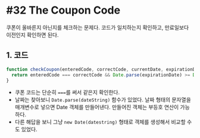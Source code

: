 # #32 The Coupon Code

쿠폰이 올바른지 아닌지를 체크하는 문제다. 코드가 일치하는지 확인하고, 만료일보다 이전인지 확인하면 된다.

## 1. 코드

```js
function checkCoupon(enteredCode, correctCode, currentDate, expirationDate){
  return enteredCode === correctCode && Date.parse(expirationDate) >= Date.parse(currentDate)
}
```

- 쿠폰 코드는 단순히 `===`를 써서 같은지 확인한다.
- 날짜는 찾아보니 `Date.parse(dateString)` 함수가 있었다. 날짜 형태의 문자열을 매개변수로 넣으면 Date 객체를 만들어낸다. 만들어진 객체는 부등호 연산이 가능하다.
- 다른 해답을 보니 그냥 `new Date(datestring)` 형태로 객체를 생성해서 비교할 수도 있었다.
